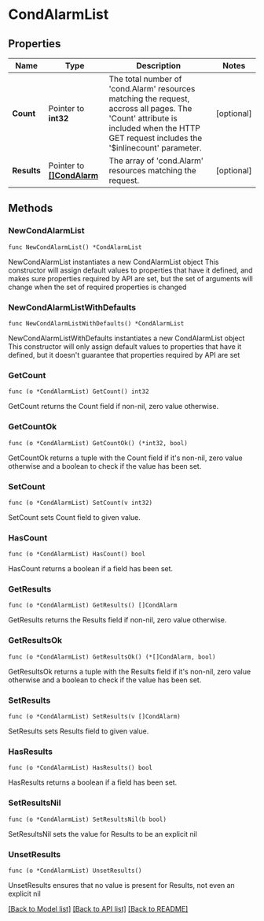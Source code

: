 # CondAlarmList

## Properties

Name | Type | Description | Notes
------------ | ------------- | ------------- | -------------
**Count** | Pointer to **int32** | The total number of &#39;cond.Alarm&#39; resources matching the request, accross all pages. The &#39;Count&#39; attribute is included when the HTTP GET request includes the &#39;$inlinecount&#39; parameter. | [optional] 
**Results** | Pointer to [**[]CondAlarm**](cond.Alarm.md) | The array of &#39;cond.Alarm&#39; resources matching the request. | [optional] 

## Methods

### NewCondAlarmList

`func NewCondAlarmList() *CondAlarmList`

NewCondAlarmList instantiates a new CondAlarmList object
This constructor will assign default values to properties that have it defined,
and makes sure properties required by API are set, but the set of arguments
will change when the set of required properties is changed

### NewCondAlarmListWithDefaults

`func NewCondAlarmListWithDefaults() *CondAlarmList`

NewCondAlarmListWithDefaults instantiates a new CondAlarmList object
This constructor will only assign default values to properties that have it defined,
but it doesn't guarantee that properties required by API are set

### GetCount

`func (o *CondAlarmList) GetCount() int32`

GetCount returns the Count field if non-nil, zero value otherwise.

### GetCountOk

`func (o *CondAlarmList) GetCountOk() (*int32, bool)`

GetCountOk returns a tuple with the Count field if it's non-nil, zero value otherwise
and a boolean to check if the value has been set.

### SetCount

`func (o *CondAlarmList) SetCount(v int32)`

SetCount sets Count field to given value.

### HasCount

`func (o *CondAlarmList) HasCount() bool`

HasCount returns a boolean if a field has been set.

### GetResults

`func (o *CondAlarmList) GetResults() []CondAlarm`

GetResults returns the Results field if non-nil, zero value otherwise.

### GetResultsOk

`func (o *CondAlarmList) GetResultsOk() (*[]CondAlarm, bool)`

GetResultsOk returns a tuple with the Results field if it's non-nil, zero value otherwise
and a boolean to check if the value has been set.

### SetResults

`func (o *CondAlarmList) SetResults(v []CondAlarm)`

SetResults sets Results field to given value.

### HasResults

`func (o *CondAlarmList) HasResults() bool`

HasResults returns a boolean if a field has been set.

### SetResultsNil

`func (o *CondAlarmList) SetResultsNil(b bool)`

 SetResultsNil sets the value for Results to be an explicit nil

### UnsetResults
`func (o *CondAlarmList) UnsetResults()`

UnsetResults ensures that no value is present for Results, not even an explicit nil

[[Back to Model list]](../README.md#documentation-for-models) [[Back to API list]](../README.md#documentation-for-api-endpoints) [[Back to README]](../README.md)


